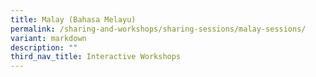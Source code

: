 ```yaml
---
title: Malay (Bahasa Melayu)
permalink: /sharing-and-workshops/sharing-sessions/malay-sessions/
variant: markdown
description: ""
third_nav_title: Interactive Workshops
---
```


